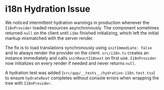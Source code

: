 # i18n Hydration Issue

We noticed intermittent hydration warnings in production whenever the `I18nProvider` loaded resources
asynchronously. The component sometimes returned `null` on the client until `i18n` finished initializing,
which left the initial markup mismatched with the server render.

The fix is to load translations synchronously using `initImmediate: false` and to always render the provider on
the client. `src/i18n.ts` creates an instance immediately and calls `initReactI18next` on first use.
`I18nProvider` now initializes on every render if needed and never returns `null`.

A hydration test was added (`src/app/__tests__/hydration-i18n.test.tsx`) to ensure `hydrateRoot` completes
without console errors when wrapping the tree with `I18nProvider`.

